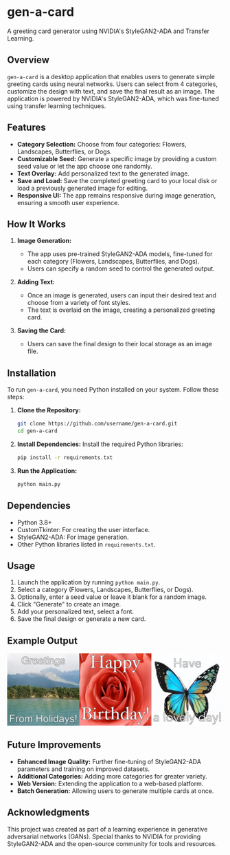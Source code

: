 # gen-a-card
A greeting card generator using NVIDIA's StyleGAN2-ADA and Transfer Learning.

## Overview
`gen-a-card` is a desktop application that enables users to generate simple greeting cards using neural networks. Users can select from 4 categories, customize the design with text, and save the final result as an image. The application is powered by NVIDIA's StyleGAN2-ADA, which was fine-tuned using transfer learning techniques.

## Features
- **Category Selection:** Choose from four categories: Flowers, Landscapes, Butterflies, or Dogs.
- **Customizable Seed:** Generate a specific image by providing a custom seed value or let the app choose one randomly.
- **Text Overlay:** Add personalized text to the generated image.
- **Save and Load:** Save the completed greeting card to your local disk or load a previously generated image for editing.
- **Responsive UI:** The app remains responsive during image generation, ensuring a smooth user experience.

## How It Works
1. **Image Generation:**
   - The app uses pre-trained StyleGAN2-ADA models, fine-tuned for each category (Flowers, Landscapes, Butterflies, and Dogs).
   - Users can specify a random seed to control the generated output.

2. **Adding Text:**
   - Once an image is generated, users can input their desired text and choose from a variety of font styles.
   - The text is overlaid on the image, creating a personalized greeting card.

3. **Saving the Card:**
   - Users can save the final design to their local storage as an image file.

## Installation
To run `gen-a-card`, you need Python installed on your system. Follow these steps:

1. **Clone the Repository:**
   ```bash
   git clone https://github.com/username/gen-a-card.git
   cd gen-a-card
   ```

2. **Install Dependencies:**
   Install the required Python libraries:
   ```bash
   pip install -r requirements.txt
   ```

3. **Run the Application:**
   ```bash
   python main.py
   ```

## Dependencies
- Python 3.8+
- CustomTkinter: For creating the user interface.
- StyleGAN2-ADA: For image generation.
- Other Python libraries listed in `requirements.txt`.

## Usage
1. Launch the application by running `python main.py`.
2. Select a category (Flowers, Landscapes, Butterflies, or Dogs).
3. Optionally, enter a seed value or leave it blank for a random image.
4. Click "Generate" to create an image.
5. Add your personalized text, select a font.
6. Save the final design or generate a new card.

## Example Output
![Example Card](examples/example_cards.png)

## Future Improvements
- **Enhanced Image Quality:** Further fine-tuning of StyleGAN2-ADA parameters and training on improved datasets.
- **Additional Categories:** Adding more categories for greater variety.
- **Web Version:** Extending the application to a web-based platform.
- **Batch Generation:** Allowing users to generate multiple cards at once.

## Acknowledgments
This project was created as part of a learning experience in generative adversarial networks (GANs). Special thanks to NVIDIA for providing StyleGAN2-ADA and the open-source community for tools and resources.

